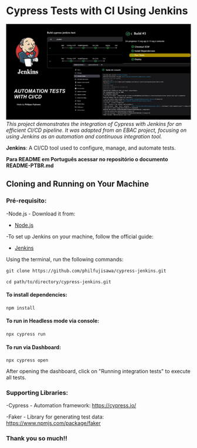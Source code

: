 # Cypress Tests with CI Using Jenkins
![projeto1](assets/cypress-jenkins.png)
_This project demonstrates the integration of Cypress with Jenkins for an efficient CI/CD pipeline. It was adapted from an EBAC project, focusing on using Jenkins as an automation and continuous integration tool._

**Jenkins**: A CI/CD tool used to configure, manage, and automate tests.

**Para README em Português acessar no repositório o documento README-PTBR.md**

## Cloning and Running on Your Machine
### Pré-requisito:

-Node.js - Download it from: 
+ [Node.js](https://nodejs.org/pt)

-To set up Jenkins on your machine, follow the official guide:
+ [Jenkins](https://www.jenkins.io/doc/book/installing/)

Using the terminal, run the following commands:
```  
git clone https://github.com/philfujisawa/cypress-jenkins.git
```
```
cd path/to/directory/cypress-jenkins.git
```

#### To install dependencies:
```
npm install 
```

#### To run in Headless mode via console:
```
npx cypress run
```

#### To run via Dashboard:
```
npx cypress open 
```
After opening the dashboard, click on "Running integration tests" to execute all tests.


### Supporting Libraries:
-Cypress - Automation framework: https://cypress.io/

-Faker - Library for generating test data: https://www.npmjs.com/package/faker

### Thank you so much!!